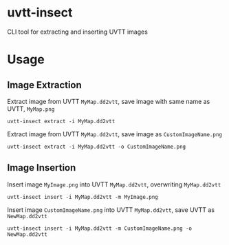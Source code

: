 # uvtt-insect
CLI tool for extracting and inserting UVTT images

# Usage

## Image Extraction

Extract image from UVTT `MyMap.dd2vtt`, save image with same name as UVTT, `MyMap.png`

```
uvtt-insect extract -i MyMap.dd2vtt
```

Extract image from UVTT `MyMap.dd2vtt`, save image as `CustomImageName.png`

```
uvtt-insect extract -i MyMap.dd2vtt -o CustomImageName.png
```

## Image Insertion

Insert image `MyImage.png` into UVTT `MyMap.dd2vtt`, overwriting `MyMap.dd2vtt`

```
uvtt-insect insert -i MyMap.dd2vtt -m MyImage.png
```

Insert image `CustomImageName.png` into UVTT `MyMap.dd2vtt`, save UVTT as `NewMap.dd2vtt`

```
uvtt-insect insert -i MyMap.dd2vtt -m CustomImageName.png -o NewMap.dd2vtt
```
